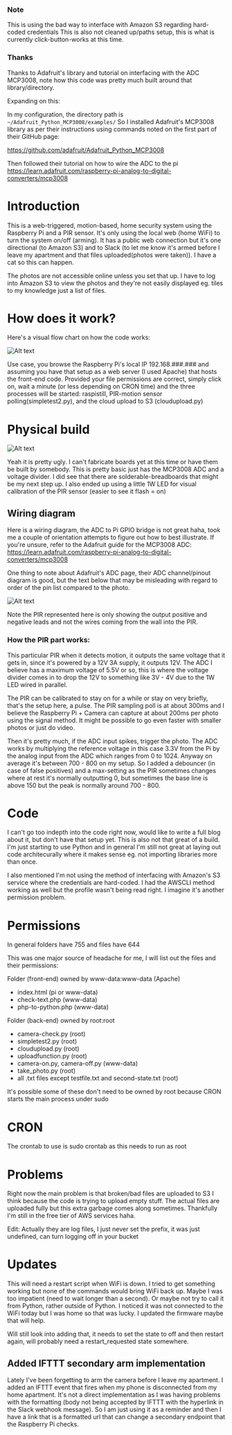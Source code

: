 ### Note

This is using the bad way to interface with Amazon S3 regarding hard-coded credentials
This is also not cleaned up/paths setup, this is what is currently click-button-works at this time.

### Thanks

Thanks to Adafruit's library and tutorial on interfacing with the ADC MCP3008, note how this code was pretty much built around that library/directory.

Expanding on this:

In my configuration, the directory path is ```~/Adafruit_Python_MCP3008/examples/```
So I installed Adafruit's MCP3008 library as per their instructions using commands noted on the first part of their GitHub page:

https://github.com/adafruit/Adafruit_Python_MCP3008

Then followed their tutorial on how to wire the ADC to the pi
https://learn.adafruit.com/raspberry-pi-analog-to-digital-converters/mcp3008

# Introduction

This is a web-triggered, motion-based, home security system using the Raspberry Pi and a PIR sensor. It's only using the local web (home WiFi) to turn the system on/off (arming). It has a public web connection but it's one directional (to Amazon S3) and to Slack (to let me know it's armed before I leave my apartment and that files uploaded(photos were taken)). I have a cat so this can happen.

The photos are not accessible online unless you set that up. I have to log into Amazon S3 to view the photos and they're not easily displayed eg. tiles to my knowledge just a list of files.

# How does it work?

Here's a visual flow chart on how the code works:

![Alt text](https://raw.githubusercontent.com/jdc-cunningham/raspi-home-security-cam/master/ver_1/correct-path.png "Raspberry Pi Home Security Camera PIR Motion Sensor Using PHP+Python and Amazon S3")

Use case, you browse the Raspberry Pi's local IP 192.168.###.### and assuming you have that setup as a web server (I used Apache) that hosts the front-end code. Provided your file permissions are correct, simply click on, wait a minute (or less depending on CRON time) and the three processes will be started: raspistill, PIR-motion sensor polling(simpletest2.py), and the cloud upload to S3 (cloudupload.py)

# Physical build

![Alt text](https://raw.githubusercontent.com/jdc-cunningham/raspi-home-security-cam/master/concept.jpg "Raspberry Pi Home Security Camera PIR Motion Sensor Using PHP+Python and Amazon S3")

Yeah it is pretty ugly. I can't fabricate boards yet at this time or have them be built by somebody. This is pretty basic just has the MCP3008 ADC and a voltage divider. I did see that there are solderable-breadboards that might be my next step up. I also ended up using a little 1W LED for visual calibration of the PIR sensor (easier to see it flash = on)

## Wiring diagram

Here is a wiring diagram, the ADC to Pi GPIO bridge is not great haha, took me a couple of orientation attempts to figure out how to best illustrate. If you're unsure, refer to the Adafruit guide for the MCP3008 ADC: https://learn.adafruit.com/raspberry-pi-analog-to-digital-converters/mcp3008

One thing to note about Adafruit's ADC page, their ADC channel/pinout diagram is good, but the text below that may be misleading with regard to order of the pin list compared to the photo.

![Alt text](https://raw.githubusercontent.com/jdc-cunningham/raspi-home-security-cam/master/ver_1/pi-zero-w-pir-1w-led-wiring.png "Raspberry Pi With 12V PIR Sensor ADC MCP3008 1W LED")

Note the PIR represented here is only showing the output positive and negative leads and not the wires coming from the wall into the PIR.

### How the PIR part works:

This particular PIR when it detects motion, it outputs the same voltage that it gets in, since it's powered by a 12V 3A supply, it outputs 12V. The ADC I believe has a maximum voltage of 5.5V or so, this is where the voltage divider comes in to drop the 12V to something like 3V - 4V due to the 1W LED wired in parallel.

The PIR can be calibrated to stay on for a while or stay on very briefly, that's the setup here, a pulse. The PIR sampling poll is at about 300ms and I believe the Raspberry Pi + Camera can capture at about 200ms per photo using the signal method. It might be possible to go even faster with smaller photos or just do video.

Then it's pretty much, if the ADC input spikes, trigger the photo. The ADC works by multiplying the reference voltage in this case 3.3V from the Pi by the analog input from the ADC which ranges from 0 to 1024. Anyway on average it's between 700 - 800 on my setup. So I added a debouncer (in case of false positives) and a max-setting as the PIR sometimes changes where at rest it's normally outputting 0, but sometimes the base line is above 150 but the peak is normally around 700 - 800.

# Code

I can't go too indepth into the code right now, would like to write a full blog about it, but don't have that setup yet. This is also not that great of a build. I'm just starting to use Python and in general I'm still not great at laying out code architecurally where it makes sense eg. not importing libraries more than once.

I also mentioned I'm not using the method of interfacing with Amazon's S3 service where the credentials are hard-coded. I had the AWSCLI method working as well but the profile wasn't being read right. I imagine it's another permission problem.

# Permissions

In general folders have 755 and files have 644

This was one major source of headache for me, I will list out the files and their permissions:

Folder (front-end) owned by www-data:www-data (Apache)
* index.html (pi or www-data)
* check-text.php (www-data)
* php-to-python.php (www-data)

Folder (back-end) owned by root:root
* camera-check.py (root)
* simpletest2.py (root)
* cloudupload.py (root)
* uploadfunction.py (root)
* camera-on.py, camera-off.py (www-data)
* take_photo.py (root)
* all .txt files except testfile.txt and second-state.txt (root)

It's possible some of these don't need to be owned by root because CRON starts the main process under sudo

# CRON

The crontab to use is sudo crontab as this needs to run as root

# Problems

Right now the main problem is that broken/bad files are uploaded to S3 I think because the code is trying to upload empty stuff. The actual files are uploaded fully but this extra garbage comes along sometimes. Thankfully I'm still in the free tier of AWS services haha.

Edit: Actually they are log files, I just never set the prefix, it was just undefined, can turn logging off in your bucket

# Updates

This will need a restart script when WiFi is down. I tried to get something working but none of the commands would bring WiFi back up. Maybe I was too impatient (need to wait longer than a second). Or maybe not try to call it from Python, rather outside of Python. I noticed it was not connected to the WiFi today but I was home so that was lucky. I updated the firmware maybe that will help.

Will still look into adding that, it needs to set the state to off and then restart again, will probably need a restart_requested state somewhere.

## Added IFTTT secondary arm implementation

Lately I've been forgetting to arm the camera before I leave my apartment. I added an IFTTT event that fires when my phone is disconnected from my home apartment. It's not a direct implementation as I was having problems with the formatting (body not being accepted by IFTTT with the hyperlink in the Slack webhook message). So I am just using it as a reminder and then I have a link that is a formatted url that can change a secondary endpoint that the Raspberry Pi checks.
